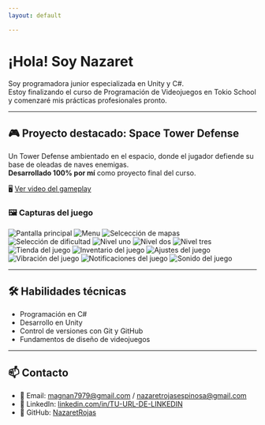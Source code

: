 ```yaml
---
layout: default

---
```


#  ¡Hola! Soy Nazaret

Soy programadora junior especializada en Unity y C#.  
Estoy finalizando el curso de Programación de Videojuegos en Tokio School y comenzaré mis prácticas profesionales pronto.

---

## 🎮 Proyecto destacado: Space Tower Defense

Un Tower Defense ambientado en el espacio, donde el jugador defiende su base de oleadas de naves enemigas.  
**Desarrollado 100% por mí** como proyecto final del curso.

🖥️ [Ver video del gameplay](https://youtu.be/LxtDWW0CiAQ)

### 🖼️ Capturas del juego

![Pantalla principal](Imagenes/Inicio.png)
![Menu](Imagenes/Menu.png)
![Selcección de mapas](Imagenes/Mapas.png)
![Selección de dificultad](Imagenes/Dificultades.png)
![Nivel uno ](Imagenes/1mapa.png)
![Nivel dos ](Imagenes/2mapa.png)
![Nivel tres ](Imagenes/3mapa.png)
![Tienda del juego](Imagenes/tienda.png)
![Inventario del juego ](Imagenes/Invcentario)
![Ajustes del juego ](Imagenes/ajustes.png)
![Vibración del juego](Imagenes/vibración.png)
![Notificaciones del juego ](Imagenes/notificaciones.png)
![Sonido del juego ](Imagenes/Sonido.png)

---

## 🛠️ Habilidades técnicas

- Programación en C#  
- Desarrollo en Unity  
- Control de versiones con Git y GitHub  
- Fundamentos de diseño de videojuegos

---

## 📫 Contacto

- 📧 Email: magnan7979@gmail.com / nazaretrojasespinosa@gmail.com
- 🔗 LinkedIn: [linkedin.com/in/TU-URL-DE-LINKEDIN](https://www.linkedin.com/in/nazaret-rojas-espinosa-682a77372/?trk=opento_sprofile_details)
- 💼 GitHub: [NazaretRojas](https://github.com/NazaretRojas)
